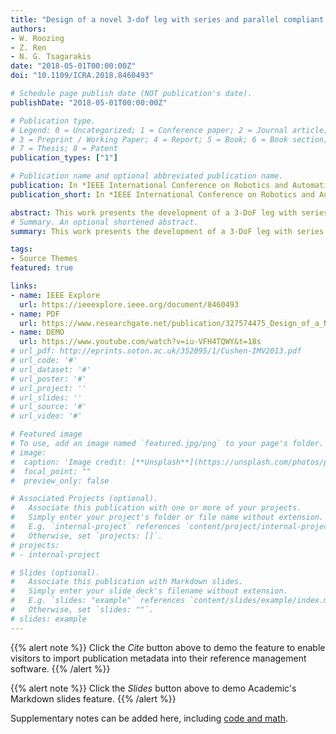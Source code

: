 ```yaml
---
title: "Design of a novel 3-dof leg with series and parallel compliant actuation for energy efficient articulated robots"
authors:
- W. Roozing
- Z. Ren
- N. G. Tsagarakis
date: "2018-05-01T00:00:00Z"
doi: "10.1109/ICRA.2018.8460493"

# Schedule page publish date (NOT publication's date).
publishDate: "2018-05-01T00:00:00Z"

# Publication type.
# Legend: 0 = Uncategorized; 1 = Conference paper; 2 = Journal article;
# 3 = Preprint / Working Paper; 4 = Report; 5 = Book; 6 = Book section;
# 7 = Thesis; 8 = Patent
publication_types: ["1"]

# Publication name and optional abbreviated publication name.
publication: In *IEEE International Conference on Robotics and Automation (ICRA), 2018*
publication_short: In *IEEE International Conference on Robotics and Automation (ICRA), 2018*

abstract: This work presents the development of a 3-DoF leg with series and parallel compliant actuation. Series-elastic main actuators are combined with parallel high efficiency energy storage branches, to substantially improve energy efficiency. The leg design is semi-anthropomorphic, with similar mass and mass distribution to the human limb, and includes a biarticulated actuation configuration. The parallel branches are driven by secondary motors and their design parameters are optimised. The mechanical design of the prototype leg is presented, introducing details of the actuation configuration principles employed. Preliminary experimental data are presented, in which a baseline series-elastic-only configuration is compared with configurations with mono- and biarticulated parallel branches, respectively. The results effectively demonstrate the concept's potential, showing improvements of 53% and 60% in electrical power consumption while the leg is executing loaded cyclic motion profiles.
# Summary. An optional shortened abstract.
summary: This work presents the development of a 3-DoF leg with series and parallel compliant actuation. Series-elastic main actuators are combined with parallel high efficiency energy storage branches, to substantially improve energy efficiency.

tags:
- Source Themes
featured: true

links:
- name: IEEE Explore
  url: https://ieeexplore.ieee.org/document/8460493
- name: PDF
  url: https://www.researchgate.net/publication/327574475_Design_of_a_Novel_3-DoF_Leg_with_Series_and_Parallel_Compliant_Actuation_for_Energy_Efficient_Articulated_Robots
- name: DEMO
  url: https://www.youtube.com/watch?v=iu-VFH4TQWY&t=18s 
# url_pdf: http://eprints.soton.ac.uk/352095/1/Cushen-IMV2013.pdf
# url_code: '#'
# url_dataset: '#'
# url_poster: '#'
# url_project: ''
# url_slides: ''
# url_source: '#'
# url_video: '#'

# Featured image
# To use, add an image named `featured.jpg/png` to your page's folder. 
# image:
#  caption: 'Image credit: [**Unsplash**](https://unsplash.com/photos/pLCdAaMFLTE)'
#  focal_point: ""
#  preview_only: false

# Associated Projects (optional).
#   Associate this publication with one or more of your projects.
#   Simply enter your project's folder or file name without extension.
#   E.g. `internal-project` references `content/project/internal-project/index.md`.
#   Otherwise, set `projects: []`.
# projects:
# - internal-project

# Slides (optional).
#   Associate this publication with Markdown slides.
#   Simply enter your slide deck's filename without extension.
#   E.g. `slides: "example"` references `content/slides/example/index.md`.
#   Otherwise, set `slides: ""`.
# slides: example
---
```


{{% alert note %}}
Click the *Cite* button above to demo the feature to enable visitors to import publication metadata into their reference management software.
{{% /alert %}}

{{% alert note %}}
Click the *Slides* button above to demo Academic's Markdown slides feature.
{{% /alert %}}

Supplementary notes can be added here, including [code and math](https://sourcethemes.com/academic/docs/writing-markdown-latex/).

